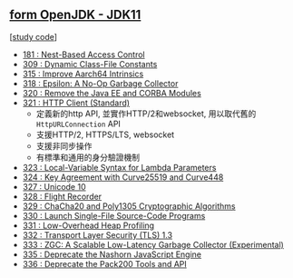 ## [form OpenJDK - JDK11](https://openjdk.org/projects/jdk/11)
[[study code](./src/test/java/org/aery/study/jdk11)]

- [181 : Nest-Based Access Control](https://openjdk.org/jeps/181)
- [309 : Dynamic Class-File Constants](https://openjdk.org/jeps/309)
- [315 : Improve Aarch64 Intrinsics](https://openjdk.org/jeps/315)
- [318 : Epsilon: A No-Op Garbage Collector](https://openjdk.org/jeps/318)
- [320 : Remove the Java EE and CORBA Modules](https://openjdk.org/jeps/320)
- [321 : HTTP Client (Standard)](https://openjdk.org/jeps/321)
  - 定義新的http API, 並實作HTTP/2和websocket, 用以取代舊的`HttpURLConnection` API
  - 支援HTTP/2, HTTPS/LTS, websocket
  - 支援非同步操作
  - 有標準和通用的身分驗證機制
- [323 : Local-Variable Syntax for Lambda Parameters](https://openjdk.org/jeps/323)
- [324 : Key Agreement with Curve25519 and Curve448](https://openjdk.org/jeps/324)
- [327 : Unicode 10](https://openjdk.org/jeps/327)
- [328 : Flight Recorder](https://openjdk.org/jeps/328)
- [329 : ChaCha20 and Poly1305 Cryptographic Algorithms](https://openjdk.org/jeps/329)
- [330 : Launch Single-File Source-Code Programs](https://openjdk.org/jeps/330)
- [331 : Low-Overhead Heap Profiling](https://openjdk.org/jeps/331)
- [332 : Transport Layer Security (TLS) 1.3](https://openjdk.org/jeps/332)
- [333 : ZGC: A Scalable Low-Latency Garbage Collector (Experimental)](https://openjdk.org/jeps/333)
- [335 : Deprecate the Nashorn JavaScript Engine](https://openjdk.org/jeps/335)
- [336 : Deprecate the Pack200 Tools and API](https://openjdk.org/jeps/336)
